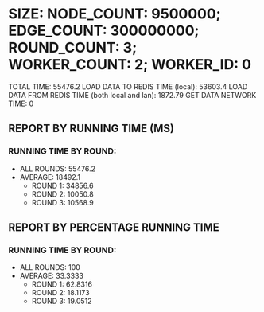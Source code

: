 
# SIZE: NODE_COUNT: 9500000; EDGE_COUNT: 300000000; ROUND_COUNT: 3; WORKER_COUNT: 2; WORKER_ID: 0
 TOTAL TIME: 55476.2
 LOAD DATA TO REDIS TIME (local): 53603.4
 LOAD DATA FROM REDIS TIME (both local and lan): 1872.79
 GET DATA NETWORK TIME: 0

## REPORT BY RUNNING TIME (MS)

 ### RUNNING TIME BY ROUND:

  + ALL ROUNDS: 55476.2
  + AVERAGE: 18492.1
     + ROUND 1: 34856.6
     + ROUND 2: 10050.8
     + ROUND 3: 10568.9

## REPORT BY PERCENTAGE RUNNING TIME

 ### RUNNING TIME BY ROUND:

  + ALL ROUNDS: 100
  + AVERAGE: 33.3333
     + ROUND 1: 62.8316
     + ROUND 2: 18.1173
     + ROUND 3: 19.0512

